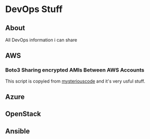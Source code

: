 # DevOps Stuff

## About
All DevOps information i can share


<h2> AWS </h2>

### Boto3 Sharing encrypted AMIs Between AWS Accounts

This script is copyied from <a href="https://mysteriouscode.io/blog/sharing-encrypted-amis-between-aws-accounts-using-python-and-boto3/"> mysteriouscode</a> and it's very usful stuff. 

<h2> Azure </h2>

<h2> OpenStack </h2>

<h2> Ansible </h2>